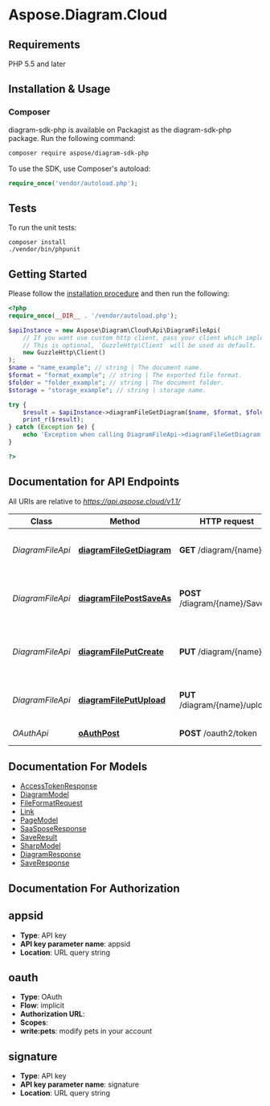 # Aspose.Diagram.Cloud
## Requirements

PHP 5.5 and later

## Installation & Usage
### Composer
diagram-sdk-php is available on Packagist as the diagram-sdk-php package. Run the following command:
```bash
composer require aspose/diagram-sdk-php
```

To use the SDK, use Composer's autoload:
```php
require_once('vendor/autoload.php');
```

## Tests

To run the unit tests:

```
composer install
./vendor/bin/phpunit
```

## Getting Started

Please follow the [installation procedure](#installation--usage) and then run the following:

```php
<?php
require_once(__DIR__ . '/vendor/autoload.php');

$apiInstance = new Aspose\Diagram\Cloud\Api\DiagramFileApi(
    // If you want use custom http client, pass your client which implements `GuzzleHttp\ClientInterface`.
    // This is optional, `GuzzleHttp\Client` will be used as default.
    new GuzzleHttp\Client()
);
$name = "name_example"; // string | The document name.
$format = "format_example"; // string | The exported file format.
$folder = "folder_example"; // string | The document folder.
$storage = "storage_example"; // string | storage name.

try {
    $result = $apiInstance->diagramFileGetDiagram($name, $format, $folder, $storage);
    print_r($result);
} catch (Exception $e) {
    echo 'Exception when calling DiagramFileApi->diagramFileGetDiagram: ', $e->getMessage(), PHP_EOL;
}

?>
```

## Documentation for API Endpoints

All URIs are relative to *https://api.aspose.cloud/v1.1/*

Class | Method | HTTP request | Description
------------ | ------------- | ------------- | -------------
*DiagramFileApi* | [**diagramFileGetDiagram**](docs/Api/DiagramFileApi.md#diagramfilegetdiagram) | **GET** /diagram/{name} | Read document info or export.
*DiagramFileApi* | [**diagramFilePostSaveAs**](docs/Api/DiagramFileApi.md#diagramfilepostsaveas) | **POST** /diagram/{name}/SaveAs | Convert document and save result to storage.
*DiagramFileApi* | [**diagramFilePutCreate**](docs/Api/DiagramFileApi.md#diagramfileputcreate) | **PUT** /diagram/{name} | Create new diagram and save result to storage.
*DiagramFileApi* | [**diagramFilePutUpload**](docs/Api/DiagramFileApi.md#diagramfileputupload) | **PUT** /diagram/{name}/upload | Upload file and save result to storage.
*OAuthApi* | [**oAuthPost**](docs/Api/OAuthApi.md#oauthpost) | **POST** /oauth2/token | Get Access token

## Documentation For Models

 - [AccessTokenResponse](docs/Model/AccessTokenResponse.md)
 - [DiagramModel](docs/Model/DiagramModel.md)
 - [FileFormatRequest](docs/Model/FileFormatRequest.md)
 - [Link](docs/Model/Link.md)
 - [PageModel](docs/Model/PageModel.md)
 - [SaaSposeResponse](docs/Model/SaaSposeResponse.md)
 - [SaveResult](docs/Model/SaveResult.md)
 - [SharpModel](docs/Model/SharpModel.md)
 - [DiagramResponse](docs/Model/DiagramResponse.md)
 - [SaveResponse](docs/Model/SaveResponse.md)


## Documentation For Authorization


## appsid

- **Type**: API key
- **API key parameter name**: appsid
- **Location**: URL query string

## oauth

- **Type**: OAuth
- **Flow**: implicit
- **Authorization URL**: 
- **Scopes**: 
 - **write:pets**: modify pets in your account

## signature

- **Type**: API key
- **API key parameter name**: signature
- **Location**: URL query string

